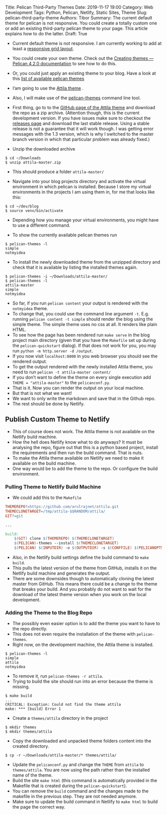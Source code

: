Title: Pelican Third-Party Themes
Date: 2019-11-17 19:00
Category: Web Development
Tags: Python, Pelican, Netlify, Static Sites, Theme
Slug: pelican-third-party-theme
Authors: Tibor
Summary: The current default theme for pelican is not responsive. You could create a totally custom one or add an existing third-party pelican theme to your page. This article explains how to do the latter.
Draft: True

* Current default theme is not responsive. I am currently working to add at least a [responsive grid layout](https://github.com/tbrlpld/pelican/tree/add-mcss-grid). 
* You could create your own theme. Check out the [Creating themes — Pelican 4.2.0 documentation](https://docs.getpelican.com/en/stable/themes.html#) to see how to do this.
* Or, you could just apply an existing theme to your blog. Have a look at this [list of available pelican themes](http://pelicanthemes.com/)

* I’am going to use the [Attila theme](https://github.com/arulrajnet/attila/tree/02dcad911ba1eb2d797a79ec008a810d89a2fde1) . 
* Also, I will make use of the [pelican-themes](https://docs.getpelican.com/en/stable/pelican-themes.html#) command line tool. 

* First thing, go to to the [GitHub page of the Attila theme](https://github.com/arulrajnet/attila/tree/02dcad911ba1eb2d797a79ec008a810d89a2fde1) and download the repo as a zip archive. (Attention though, this is the current development version. If you have issues make sure to checkout the [releases page](https://github.com/arulrajnet/attila/releases) and download the last stable release. Using a stable release is not a guarantee that it will work though. I was getting error messages with the 1.3 version, which is why I switched to the master branch version in which that particular problem was already fixed.)
*  Unzip the downloaded archive
```shell
$ cd ~/Downloads
$ unzip attila-master.zip
```
* This should produce a folder `attila-master/`

* Navigate into your blog projects directory and activate the virtual environment in which pelican is installed.  Because I store my virtual environments in the projects I am using them in, for me that looks like this:
```shell
$ cd ~/dev/blog
$ source venv/bin/activate
```
* Depending how you manage your virtual environments, you might have to use a different command. 

* To show the currently available pelican themes run 
```shell 
$ pelican-themes -l
simple
notmyidea
```
* To install the newly downloaded theme from the unzipped directory and check that it is available by listing the installed themes again. 
```shell
$ pelican-themes -i ~/Downloads/attila-master/
$ pelican-themes -l
attila-master
simple
notmyidea
```

* So far, if you run `pelican content`  your output is rendered with the `notmyidea` theme. 
* To change that, you could use the command line argument `-t`. E.g. running `pelican content -t simple` should render the blog using the simple theme. The simple theme uses no css at all. It renders like plain HTML. 
* To see how the page has been rendered run `make serve` in the blog project main directory (given that you have the `Makefile` set up during the `pelican-quickstart` dialog). If that does not work for you, you may run `python -m http.server -d /output`.    
* If you now visit `localhost:8000` in you web browser you should see the rendered output. 
* To get the output rendered with the newly installed Attila theme, you need to run `pelican -t attila-master content/`
* If you don’t want to define the theme on every single execution add `THEME = "attila-master"` to the `pelicanconf.py`. 
* That is it. Now you can render the output on your local machine. 
* But that is not what we want!  
* We want to only write the markdown and save that in the Github repo. 
* The rest should be done by Netlify. 

## Publish Custom Theme to Netlify
* This of course does not work. The Attila theme is not available on the Netlify build machine.  
* How the hell does Netlify know what to do anyways? It must be analysing the repo, figure out that this is a python based project, install the requirements and then run the build command. That is nuts. 
* To make the Attila theme available on Netlify we need to make it available on the build machine. 
* One way would be to add the theme to the repo. Or configure the build environment.  

### Pulling Theme to Netlify Build Machine
* We could add this to the `Makefile`
```makefile
THEMEREPO?=https://github.com/arulrajnet/attila.git 
THEMECLONETARGET=/tmp/attila-$$RANDOM/attila/
GIT?=git

...

build:
	$(GIT) clone $(THEMEREPO) $(THEMECLONETARGET)
	$(PELICAN)-themes --install $(THEMECLONETARGET)
	$(PELICAN) $(INPUTDIR) -o $(OUTPUTDIR) -s $(CONFFILE) $(PELICANOPTS)
```
* Also, in the Netlify build settings define the build command to `make build`. 
* This pulls the latest version of the theme from GitHub, installs it on the Netlify build machine and generates the output.
* There are some downsides though to automatically cloning the latest master from GitHub. This means there could be a change to the theme that breaks your build. And you probably do not want to wait for the download of the latest theme version when you work on the local development.  

### Adding the Theme to the Blog Repo
* The possibly even easier option is to add the theme you want to have to the repo directly. 
* This does not even require the installation of the theme with `pelican-themes`.
* Right now, on the development machine, the Attila theme is installed. 
```shell
$ pelican-themes -l
simple
attila
notmyidea
```
* To remove it, run `pelican-themes -r attila`.
* Trying to build the site should run into an error because the theme is missing. 
```shell
$ make build
...
CRITICAL: Exception: Could not find the theme attila
make: *** [build] Error 1
```
* Create a `themes/attila` directory in the project
```shell
$ mkdir themes
$ mkdir themes/attila
```
* Copy the downloaded and unpacked theme folders content into the created directory.
```shell
$ cp -r ~/Downloads/attila-master/* themes/attila/
```
* Update the `pelicanconf.py` and change the `THEME` from `attila` to `themes/attila`.  You are now using the path rather than the installed name of the theme.
* Build the site `make html` (this command is automatically provided in the Makefile that is created during the `pelican-quickstart`).  
* You can remove the `build` command and the changes made to the makefile in the previous step. They are not needed anymore. 
* Make sure to update the build command in Netlify to `make html` to build the page the correct way. 
